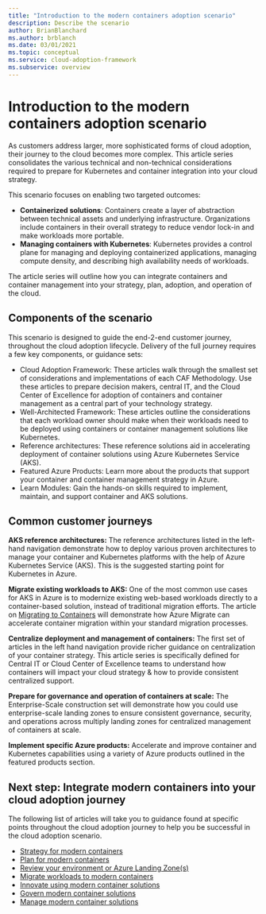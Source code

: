 ```yaml
---
title: "Introduction to the modern containers adoption scenario"
description: Describe the scenario
author: BrianBlanchard
ms.author: brblanch
ms.date: 03/01/2021
ms.topic: conceptual
ms.service: cloud-adoption-framework
ms.subservice: overview
---
```


# Introduction to the modern containers adoption scenario

As customers address larger, more sophisticated forms of cloud adoption, their journey to the cloud becomes more complex. This article series consolidates the various technical and non-technical considerations required to prepare for Kubernetes and container integration into your cloud strategy.

This scenario focuses on enabling two targeted outcomes:

- **Containerized solutions**: Containers create a layer of abstraction between technical assets and underlying infrastructure. Organizations include containers in their overall strategy to reduce vendor lock-in and make workloads more portable.
- **Managing containers with Kubernetes**: Kubernetes provides a control plane for managing and deploying containerized applications, managing compute density, and describing high availability needs of workloads.

The article series will outline how you can integrate containers and container management into your strategy, plan, adoption, and operation of the cloud.

## Components of the scenario

This scenario is designed to guide the end-2-end customer journey, throughout the cloud adoption lifecycle. Delivery of the full journey requires a few key components, or guidance sets:

- Cloud Adoption Framework: These articles walk through the smallest set of considerations and implementations of each CAF Methodology. Use these articles to prepare decision makers, central IT, and the Cloud Center of Excellence for adoption of containers and container management as a central part of your technology strategy.
- Well-Architected Framework: These articles outline the considerations that each workload owner should make when their workloads need to be deployed using containers or container management solutions like Kubernetes.
- Reference architectures: These reference solutions aid in accelerating deployment of container solutions using Azure Kubernetes Service (AKS).
- Featured Azure Products: Learn more about the products that support your container and container management strategy in Azure.
- Learn Modules: Gain the hands-on skills required to implement, maintain, and support container and AKS solutions.

## Common customer journeys

**AKS reference architectures:** The reference architectures listed in the left-hand navigation demonstrate how to deploy various proven architectures to manage your container and Kubernetes platforms with the help of Azure Kubernetes Service (AKS). This is the suggested starting point for Kubernetes in Azure.

**Migrate existing workloads to AKS:** One of the most common use cases for AKS in Azure is to modernize existing web-based workloads directly to a container-based solution, instead of traditional migration efforts. The article on [Migrating to Containers](./migrate.md) will demonstrate how Azure Migrate can accelerate container migration within your standard migration processes.

**Centralize deployment and management of containers:** The first set of articles in the left hand navigation provide richer guidance on centralization of your container strategy. This article series is specifically defined for Central IT or Cloud Center of Excellence teams to understand how containers will impact your cloud strategy & how to provide consistent centralized support.

**Prepare for governance and operation of containers at scale:** The Enterprise-Scale construction set will demonstrate how you could use enterprise-scale landing zones to ensure consistent governance, security, and operations across multiply landing zones for centralized management of containers at scale.

**Implement specific Azure products:** Accelerate and improve container and Kubernetes capabilities using a variety of Azure products outlined in the featured products section.

## Next step: Integrate modern containers into your cloud adoption journey

The following list of articles will take you to guidance found at specific points throughout the cloud adoption journey to help you be successful in the cloud adoption scenario.

- [Strategy for modern containers](./strategy.md)
- [Plan for modern containers](./plan.md)
- [Review your environment or Azure Landing Zone(s)](./ready.md)
- [Migrate workloads to modern containers](./migrate.md)
- [Innovate using modern container solutions](https://docs.microsoft.com/azure/architecture/reference-architectures/containers/aks-start-here?bc=%2fazure%2fcloud-adoption-framework%2f_bread%2ftoc.json&toc=%2fazure%2fcloud-adoption-framework%2ftoc.json)
- [Govern modern container solutions](./govern.md)
- [Manage modern container solutions](./manage.md)